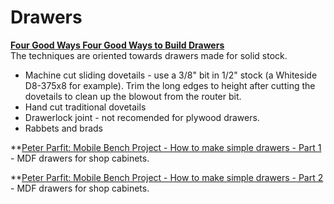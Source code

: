 # Drawers

**[Four Good Ways Four Good Ways to Build Drawers](https://www.popularwoodworking.com/wp-content/uploads/2009/02/MakingDrawers.pdf)**  
The techniques are oriented towards drawers made for solid stock.
* Machine cut sliding dovetails - use a 3/8" bit in 1/2" stock (a Whiteside D8-375x8 for example). Trim the long edges to height after cutting the dovetails to clean up the blowout from the router bit.
* Hand cut traditional dovetails
* Drawerlock joint - not recomended for plywood drawers.
* Rabbets and brads

**[Peter Parfit: Mobile Bench Project - How to make simple drawers - Part 1](https://www.youtube.com/watch?v=51LITWKTpNs) - MDF drawers for shop cabinets.

**[Peter Parfit: Mobile Bench Project - How to make simple drawers - Part 2](https://www.youtube.com/watch?v=3H9HSf78iQ8) - MDF drawers for shop cabinets.
